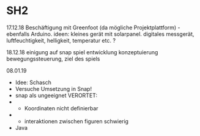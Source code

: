 # SH2

17.12.18 
Beschäftigung mit Greenfoot (da mögliche Projektplattform)
-ebenfalls Arduino. ideen: 
kleines gerät mit solarpanel. digitales messgerät, luftfeuchtigkeit, helligkeit, temperatur etc. ?

18.12.18
einigung auf snap
spiel entwicklung 
konzeptuierung
bewegungssteuerung, ziel des spiels

08.01.19
- Idee: Schasch
- Versuche Umsetzung in Snap!
- snap als ungeeignet VERORTET:
- - Koordinaten nicht definierbar
- - interaktionen zwischen figuren schwierig
- Java
